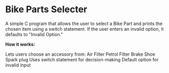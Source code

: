 # Bike Parts Selecter

A simple C program that allows the user to select a Bike Part and prints the chosen item using a switch statement. If the user enters an invalid option, it defaults to "Invalid Option."

**How it works:**

Lets users choose an accessory from:
Air Filter
Petrol Filter
Brake Shoe
Spark plug
Uses switch statement for decision-making
Default option for invalid input
